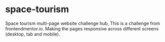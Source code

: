# space-tourism
Space tourism multi-page website challenge hub,
This is a challenge from frontendmentor.io.
Making the pages responsive across different screens (desktop, tab and mobile).

